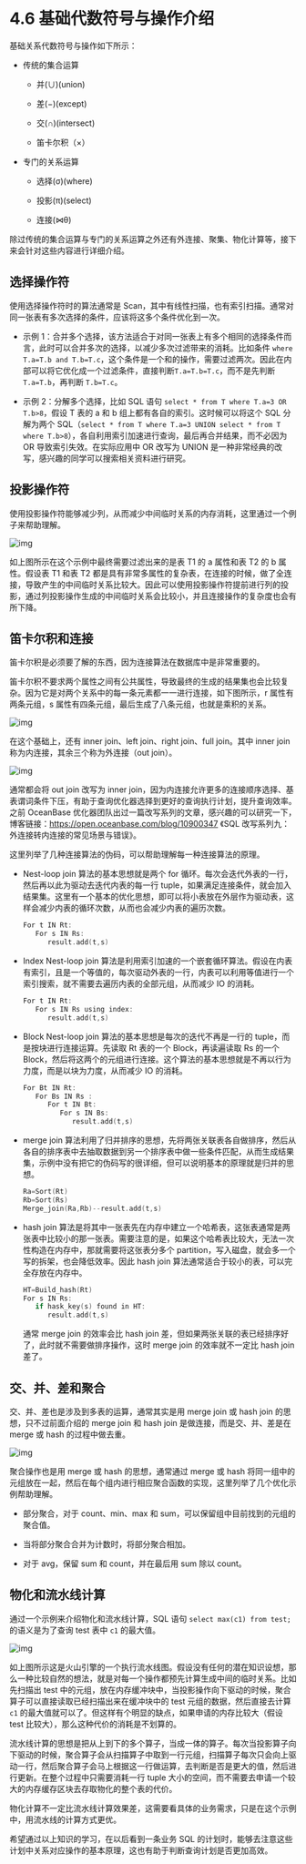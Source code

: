 # 4.6 基础代数符号与操作介绍

基础关系代数符号与操作如下所示：

- 传统的集合运算

  - 并(∪)(union)

  - 差(−)(except)

  - 交(∩)(intersect)

  - 笛卡尔积（×）

- 专门的关系运算

  - 选择(σ)(where)

  - 投影(π)(select)

  - 连接(⋈θ)

除过传统的集合运算与专门的关系运算之外还有外连接、聚集、物化计算等，接下来会针对这些内容进行详细介绍。

## 选择操作符

使用选择操作符时的算法通常是 Scan，其中有线性扫描，也有索引扫描。通常对同一张表有多次选择的条件，应该将这多个条件优化到一次。

- 示例 1：合并多个选择，该方法适合于对同一张表上有多个相同的选择条件而言，此时可以合并多次的选择，以减少多次过滤带来的消耗。比如条件 `where T.a=T.b and T.b=T.c`，这个条件是一个和的操作，需要过滤两次。因此在内部可以将它优化成一个过滤条件，直接判断`T.a=T.b=T.c`，而不是先判断 `T.a=T.b`，再判断 `T.b=T.c`。

- 示例 2：分解多个选择，比如 SQL 语句 `select * from T where T.a=3 OR T.b>8`，假设 T 表的 a 和 b 组上都有各自的索引。这时候可以将这个 SQL 分解为两个 SQL（`select * from T where T.a=3 UNION select * from T where T.b>8`），各自利用索引加速进行查询，最后再合并结果，而不必因为 OR 导致索引失效。在实际应用中 OR 改写为 UNION 是一种非常经典的改写，感兴趣的同学可以搜索相关资料进行研究。

## 投影操作符

使用投影操作符能够减少列，从而减少中间临时关系的内存消耗，这里通过一个例子来帮助理解。

![img](https://obbusiness-private.oss-cn-shanghai.aliyuncs.com/doc/img/kernel-quickstart/V1.0.0/zh-CN/4.sql-engine/8.algebraic-symbols-operate-01.png)

如上图所示在这个示例中最终需要过滤出来的是表 T1 的 a 属性和表 T2 的 b 属性。假设表 T1 和表 T2 都是具有非常多属性的复杂表，在连接的时候，做了全连接，导致产生的中间临时关系比较大。因此可以使用投影操作符提前进行列的投影，通过列投影操作生成的中间临时关系会比较小，并且连接操作的复杂度也会有所下降。

## 笛卡尔积和连接

笛卡尔积是必须要了解的东西，因为连接算法在数据库中是非常重要的。

笛卡尔积不要求两个属性之间有公共属性，导致最终的生成的结果集也会比较复杂。因为它是对两个关系中的每一条元素都一一进行连接，如下图所示，r 属性有两条元组，s 属性有四条元组，最后生成了八条元组，也就是乘积的关系。

![img](https://obbusiness-private.oss-cn-shanghai.aliyuncs.com/doc/img/kernel-quickstart/V1.0.0/zh-CN/4.sql-engine/8.algebraic-symbols-operate-02.png)

在这个基础上，还有 inner join、left join、right join、full join。其中 inner join 称为内连接，其余三个称为外连接（out join）。

![img](https://obbusiness-private.oss-cn-shanghai.aliyuncs.com/doc/img/kernel-quickstart/V1.0.0/zh-CN/4.sql-engine/8.algebraic-symbols-operate-03.png)

通常都会将 out join 改写为 inner join，因为内连接允许更多的连接顺序选择、基表谓词条件下压，有助于查询优化器选择到更好的查询执行计划，提升查询效率。之前 OceanBase 优化器团队出过一篇改写系列的文章，感兴趣的可以研究一下，博客链接：<https://open.oceanbase.com/blog/10900347> 《SQL 改写系列九：外连接转内连接的常见场景与错误》。

这里列举了几种连接算法的伪码，可以帮助理解每一种连接算法的原理。

- Nest-loop join 算法的基本思想就是两个 for 循环。每次会迭代外表的一行，然后再以此为驱动去迭代内表的每一行 tuple，如果满足连接条件，就会加入结果集。这里有一个基本的优化思想，即可以将小表放在外层作为驱动表，这样会减少内表的循环次数，从而也会减少内表的遍历次数。

   ```c
   For t IN Rt:
      For s IN Rs:
         result.add(t,s)
   ```

- Index Nest-loop join 算法是利用索引加速的一个嵌套循环算法。假设在内表有索引，且是一个等值的，每次驱动外表的一行，内表可以利用等值进行一个索引搜索，就不需要去遍历内表的全部元组，从而减少 IO 的消耗。

   ```c
   For t IN Rt:
      For s IN Rs using index:
         result.add(t,s)
   ```

- Block Nest-loop join 算法的基本思想是每次的迭代不再是一行的 tuple，而是按块进行连接运算。先读取 Rt 表的一个 Block，再读遍读取 Rs 的一个 Block，然后将这两个的元组进行连接。这个算法的基本思想就是不再以行为力度，而是以块为力度，从而减少 IO 的消耗。

   ```c
   For Bt IN Rt:
      For Bs IN Rs :
         For t IN Bt:
            For s IN Bs:
               result.add(t,s)
   ```

- merge join 算法利用了归并排序的思想，先将两张关联表各自做排序，然后从各自的排序表中去抽取数据到另一个排序表中做一些条件匹配，从而生成结果集，示例中没有把它的伪码写的很详细，但可以说明基本的原理就是归并的思想。

   ```c
   Ra=Sort(Rt)
   Rb=Sort(Rs)
   Merge_join(Ra,Rb)--result.add(t,s)
   ```

- hash join 算法是将其中一张表先在内存中建立一个哈希表，这张表通常是两张表中比较小的那一张表。需要注意的是，如果这个哈希表比较大，无法一次性构造在内存中，那就需要将这张表分多个 partition，写入磁盘，就会多一个写的拆架，也会降低效率。因此 hash join 算法通常适合于较小的表，可以完全存放在内存中。

   ```c
   HT=Build_hash(Rt)
   For s IN Rs:
      if hask_key(s) found in HT:
         result.add(t,s)
   ```

   通常 merge join 的效率会比 hash join 差，但如果两张关联的表已经排序好了，此时就不需要做排序操作，这时 merge join 的效率就不一定比 hash join 差了。

## 交、并、差和聚合

交、并、差也是涉及到多表的运算，通常其实是用 merge join 或 hash join 的思想，只不过前面介绍的 merge join 和 hash join 是做连接，而是交、并、差是在 merge 或 hash 的过程中做去重。

![img](https://obbusiness-private.oss-cn-shanghai.aliyuncs.com/doc/img/kernel-quickstart/V1.0.0/zh-CN/4.sql-engine/8.algebraic-symbols-operate-04.png)

聚合操作也是用 merge 或 hash 的思想，通常通过 merge 或 hash 将同一组中的元组放在一起，然后在每个组内进行相应聚合函数的实现，这里列举了几个优化示例帮助理解。

- 部分聚合，对于 count、min、max 和 sum，可以保留组中目前找到的元组的聚合值。

- 当将部分聚合合并为计数时，将部分聚合相加。

- 对于 avg，保留 sum 和 count，并在最后用 sum 除以 count。

## 物化和流水线计算

通过一个示例来介绍物化和流水线计算，SQL 语句 `select max(c1) from test;` 的语义是为了查询 test 表中 `c1` 的最大值。

![img](https://obbusiness-private.oss-cn-shanghai.aliyuncs.com/doc/img/kernel-quickstart/V1.0.0/zh-CN/4.sql-engine/8.algebraic-symbols-operate-05.png)

如上图所示这是火山引擎的一个执行流水线图。假设没有任何的潜在知识设想，那么一种比较自然的想法，就是对每一个操作都预先计算生成中间的临时关系。比如先扫描出 test 中的元组，放在内存缓冲块中，当投影操作向下驱动的时候，聚合算子可以直接读取已经扫描出来在缓冲块中的 test 元组的数据，然后直接去计算 `c1` 的最大值就可以了。但这样有个明显的缺点，如果申请的内存比较大（假设 test 比较大），那么这种代价的消耗是不划算的。

流水线计算的思想是把从上到下的多个算子，当成一体的算子。每次当投影算子向下驱动的时候，聚合算子会从扫描算子中取到一行元组，扫描算子每次只会向上驱动一行，然后聚合算子会马上根据这一行做运算，去判断是否是更大的值，然后进行更新。在整个过程中只需要消耗一行 tuple 大小的空间，而不需要去申请一个较大的内存缓存区块去存取物化的整个表的代价。

物化计算不一定比流水线计算效果差，这需要看具体的业务需求，只是在这个示例中，用流水线的计算方式更优。

希望通过以上知识的学习，在以后看到一条业务 SQL 的计划时，能够去注意这些计划中关系对应操作的基本原理，这也有助于判断查询计划是否更加高效。
